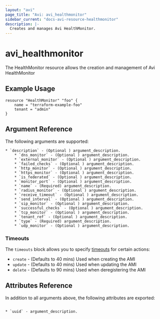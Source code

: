 ```yaml
---
layout: "avi"
page_title: "Avi: avi_healthmonitor"
sidebar_current: "docs-avi-resource-healthmonitor"
description: |-
  Creates and manages Avi HealthMonitor.
---
```


# avi_healthmonitor

The HealthMonitor resource allows the creation and management of Avi HealthMonitor

## Example Usage

```hcl
resource "HealthMonitor" "foo" {
    name = "terraform-example-foo"
    tenant = "admin"
}
```

## Argument Reference

The following arguments are supported:

    * `description` - (Optional ) argument_description.
        * `dns_monitor` - (Optional ) argument_description.
        * `external_monitor` - (Optional ) argument_description.
        * `failed_checks` - (Optional ) argument_description.
        * `http_monitor` - (Optional ) argument_description.
        * `https_monitor` - (Optional ) argument_description.
        * `is_federated` - (Optional ) argument_description.
        * `monitor_port` - (Optional ) argument_description.
        * `name` - (Required) argument_description.
        * `radius_monitor` - (Optional ) argument_description.
        * `receive_timeout` - (Optional ) argument_description.
        * `send_interval` - (Optional ) argument_description.
        * `sip_monitor` - (Optional ) argument_description.
        * `successful_checks` - (Optional ) argument_description.
        * `tcp_monitor` - (Optional ) argument_description.
        * `tenant_ref` - (Optional ) argument_description.
        * `type` - (Required) argument_description.
        * `udp_monitor` - (Optional ) argument_description.
        
### Timeouts

The `timeouts` block allows you to specify [timeouts](https://www.terraform.io/docs/configuration/resources.html#timeouts) for certain actions:

* `create` - (Defaults to 40 mins) Used when creating the AMI
* `update` - (Defaults to 40 mins) Used when updating the AMI
* `delete` - (Defaults to 90 mins) Used when deregistering the AMI

## Attributes Reference

In addition to all arguments above, the following attributes are exported:

                                                                            * `uuid` - argument_description.
    
